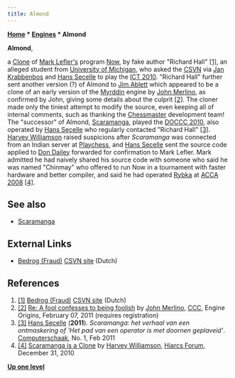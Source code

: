 ```yaml
---
title: Almond
---
```

**[Home](Home "Home") * [Engines](Engines "Engines") * Almond**

**Almond**,

a [Clone](Category:Clone "Category:Clone") of [Mark Lefler's](Mark_Lefler "Mark Lefler") program [Now](Now "Now"), by fake author "Richard Hall"
<a id="cite-note-1" href="#cite-ref-1">[1]</a>,
an alleged student from [University of Michigan](University_of_Michigan "University of Michigan"), who asked the [CSVN](CSVN "CSVN") via [Jan Krabbenbos](Jan_Krabbenbos "Jan Krabbenbos") and [Hans Secelle](Hans_Secelle "Hans Secelle") to play the [ICT 2010](ICT_2010 "ICT 2010").
"Richard Hall" further sent another version (?) of Almond to [Jim Ablett](Jim_Ablett "Jim Ablett") which appeared to be a clone of an early version of the [Myrddin](Myrddin "Myrddin") engine by [John Merlino](John_Merlino "John Merlino"),
as confirmed by John, giving some details about the culprit
<a id="cite-note-2" href="#cite-ref-2">[2]</a>. The cloner made only the tiniest attempt to modify the source, even keeping all of internal comments, such as thanking the [Chessmaster](Chessmaster "Chessmaster") development team!
The "successor" of Almond, [Scaramanga](Scaramanga "Scaramanga"), played the [DOCCC 2010](DOCCC_2010 "DOCCC 2010"), also operated by [Hans Secelle](Hans_Secelle "Hans Secelle") who regularly contacted "Richard Hall"
<a id="cite-note-3" href="#cite-ref-3">[3]</a>.
[Harvey Williamson](Harvey_Williamson "Harvey Williamson") raised suspicions after *Scaramanga* was connected from an Indian server at [Playchess](index.php?title=Playchess&action=edit&redlink=1 "Playchess (page does not exist)"), and [Hans Secelle](Hans_Secelle "Hans Secelle") sent the source code applied to [Don Dailey](Don_Dailey "Don Dailey") forwarded for confirmation to Mark Lefler.
Mark admitted he had naively shared his source code with someone who said he was named "Chinmay" who offered to run Now in a tournament with faster hardware and better compiler,
and said he had operated [Rybka](Rybka "Rybka") at [ACCA 2008](ACCA_2008 "ACCA 2008") <a id="cite-note-4" href="#cite-ref-4">[4]</a>.

## See also

- [Scaramanga](Scaramanga "Scaramanga")

## External Links

- [Bedrog (Fraud)](https://www.csvn.nl/index.php?option=com_content&view=article&id=492%3Abedrog&catid=51%3Atoernooien&Itemid=28&lang=en) [CSVN site](CSVN "CSVN") (Dutch)

## References

1. <a id="cite-ref-1" href="#cite-note-1">[1]</a> [Bedrog (Fraud)](https://www.csvn.nl/index.php?option=com_content&view=article&id=492%3Abedrog&catid=51%3Atoernooien&Itemid=28&lang=en) [CSVN site](CSVN "CSVN") (Dutch)
1. <a id="cite-ref-2" href="#cite-note-2">[2]</a> [Re: A fool confesses to being foolish](http://www.talkchess.com/forum/viewtopic.php?topic_view=threads&p=393341&t=37393) by [John Merlino](John_Merlino "John Merlino"), [CCC](CCC "CCC"), Engine Origins, February 07, 2011 (requires registration)
1. <a id="cite-ref-3" href="#cite-note-3">[3]</a> [Hans Secelle](Hans_Secelle "Hans Secelle") (**2011**). *Scaramanga: het verhaal van een ontmaskering of 'Het pad van een operator is met doornen geplaveid'*. [Computerschaak](Computerschaak "Computerschaak"), No. 1, Feb 2011
1. <a id="cite-ref-4" href="#cite-note-4">[4]</a> [Scaramanga is a Clone](http://hiarcs.net/forums/viewtopic.php?t=3906&sid=dd922e95c6d41bfd32d5242cd7d4f2d4) by [Harvey Williamson](Harvey_Williamson "Harvey Williamson"), [Hiarcs Forum](Computer_Chess_Forums "Computer Chess Forums"), December 31, 2010

**[Up one level](Engines "Engines")**

